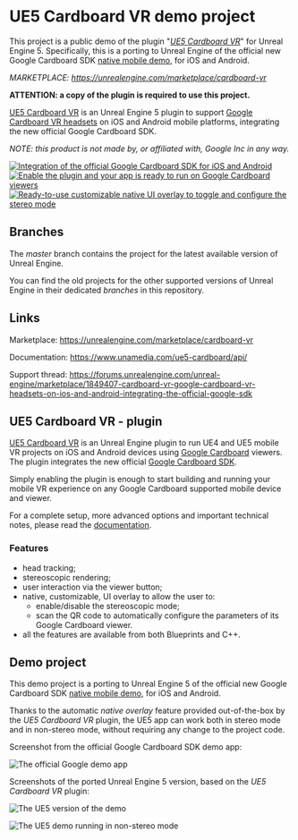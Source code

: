 # UE5 Cardboard VR demo project

This project is a public demo of the plugin "*[UE5 Cardboard VR](https://unrealengine.com/marketplace/cardboard-vr)*" for Unreal Engine 5.
Specifically, this is a porting to Unreal Engine of the official new Google Cardboard SDK [native mobile demo](https://github.com/googlevr/cardboard), for iOS and Android.

*MARKETPLACE: <https://unrealengine.com/marketplace/cardboard-vr>*

**ATTENTION: a copy of the plugin is required to use this project.**

[UE5 Cardboard VR](https://unrealengine.com/marketplace/cardboard-vr) is an Unreal Engine 5 plugin to support [Google Cardboard VR headsets](https://arvr.google.com/cardboard/) on iOS and Android mobile platforms, integrating the new official Google Cardboard SDK.

*NOTE: this product is not made by, or affiliated with, Google Inc in any way.*

[![Integration of the official Google Cardboard SDK for iOS and Android](https://cdn1.epicgames.com/ue/product/Screenshot/1officialSDKhouse-1920x1080-6b177cb1a1c209ce2621d1ba3c9df7f4.png?resize=1&w=300)](https://unrealengine.com/marketplace/cardboard-vr)
[![Enable the plugin and your app is ready to run on Google Cardboard viewers](https://cdn1.epicgames.com/ue/product/Screenshot/screenshot-02-1920x1080-a68211c3d56b6571a35bc5776f78660a.png?resize=1&w=300)](https://unrealengine.com/marketplace/cardboard-vr)
[![Ready-to-use customizable native UI overlay to toggle and configure the stereo mode](https://cdn1.epicgames.com/ue/product/Screenshot/screenshot-03-1920x1080-aebc5bf737219b772aec8fa801986e8e.png?resize=1&w=300)](https://unrealengine.com/marketplace/cardboard-vr)

## Branches

The *master* branch contains the project for the latest available version of Unreal Engine.

You can find the old projects for the other supported versions of Unreal Engine in their dedicated *branches* in this repository.

## Links

Marketplace: <https://unrealengine.com/marketplace/cardboard-vr>

Documentation: <https://www.unamedia.com/ue5-cardboard/api/>

Support thread: <https://forums.unrealengine.com/unreal-engine/marketplace/1849407-cardboard-vr-google-cardboard-vr-headsets-on-ios-and-android-integrating-the-official-google-sdk>

## UE5 Cardboard VR - plugin

[UE5 Cardboard VR](https://unrealengine.com/marketplace/cardboard-vr) is an Unreal Engine plugin to run UE4 and UE5 mobile VR projects on iOS and Android devices using [Google Cardboard](https://arvr.google.com/cardboard/) viewers. The plugin integrates the new official [Google Cardboard SDK](https://github.com/googlevr/cardboard).

Simply enabling the plugin is enough to start building and running your mobile VR experience on any Google Cardboard supported mobile device and viewer.

For a complete setup, more advanced options and important technical notes, please read the [documentation](https://www.unamedia.com/ue5-cardboard/api/).

### Features

- head tracking;
- stereoscopic rendering;
- user interaction via the viewer button;
- native, customizable, UI overlay to allow the user to:
  - enable/disable the stereoscopic mode;
  - scan the QR code to automatically configure the parameters of its Google Cardboard viewer.
- all the features are available from both Blueprints and C++.

## Demo project

This demo project is a porting to Unreal Engine 5 of the official new Google Cardboard SDK [native mobile demo](https://github.com/googlevr/cardboard), for iOS and Android.

Thanks to the automatic *native overlay* feature provided out-of-the-box by the *UE5 Cardboard VR* plugin, the UE5 app can work both in stereo mode and in non-stereo mode, without requiring any change to the project code.

Screenshot from the official Google Cardboard SDK demo app:

![The official Google demo app](docs/cb-google-600.png)

Screenshots of the ported Unreal Engine 5 version, based on the *UE5 Cardboard VR* plugin:

![The UE5 version of the demo](docs/cb-ue4-600.png)

![The UE5 demo running in non-stereo mode](docs/cb-ue4-nostereo-600.png)
